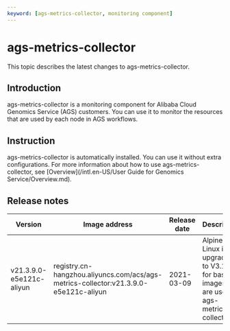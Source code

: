 ```yaml
---
keyword: [ags-metrics-collector, monitoring component]
---
```


# ags-metrics-collector

This topic describes the latest changes to ags-metrics-collector.

## Introduction

ags-metrics-collector is a monitoring component for Alibaba Cloud Genomics Service \(AGS\) customers. You can use it to monitor the resources that are used by each node in AGS workflows.

## Instruction

ags-metrics-collector is automatically installed. You can use it without extra configurations. For more information about how to use ags-metrics-collector, see [Overview](/intl.en-US/User Guide for Genomics Service/Overview.md).

## Release notes

|Version|Image address|Release date|Description|Impact|
|-------|-------------|------------|-----------|------|
|v21.3.9.0-e5e121c-aliyun|registry.cn-hangzhou.aliyuncs.com/acs/ags-metrics-collector:v21.3.9.0-e5e121c-aliyun|2021-03-09|Alpine Linux is upgraded to V3.11.8 for basic images that are used by ags-metrics-collector.|N/A|

